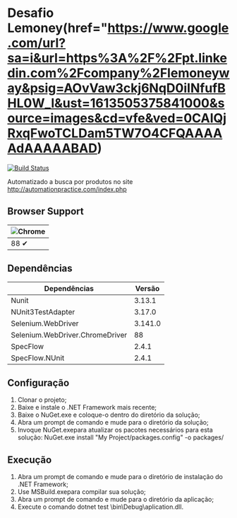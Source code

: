 # Desafio Lemoney(href="https://www.google.com/url?sa=i&url=https%3A%2F%2Fpt.linkedin.com%2Fcompany%2Flemoneyway&psig=AOvVaw3ckj6NqD0iINfufBHL0W_l&ust=1613505375841000&source=images&cd=vfe&ved=0CAIQjRxqFwoTCLDam5TW7O4CFQAAAAAdAAAAABAD)

[![Build Status](https://travis-ci.org/martins-wescley/desafio_lemoney.svg?branch=main&status=passed)](https://github.com/martins-wescley/desafio_lemoney)

Automatizado a busca por produtos no site http://automationpractice.com/index.php

## Browser Support

![Chrome](https://cloud.githubusercontent.com/assets/398893/3528328/23bc7bc4-078e-11e4-8752-ba2809bf5cce.png) |
--- |
| 88 ✔ |

## Dependências

| Dependências                    | Versão  | 
|---------------------------------|---------|
| Nunit                           | 3.13.1  |
| NUnit3TestAdapter               | 3.17.0  |
| Selenium.WebDriver              | 3.141.0 |
| Selenium.WebDriver.ChromeDriver | 88      |
| SpecFlow                        | 2.4.1   |
| SpecFlow.NUnit                  | 2.4.1   |

## Configuração

1. Clonar o projeto;
2. Baixe e instale o .NET Framework mais recente;
3. Baixe o NuGet.exe e coloque-o dentro do diretório da solução;
4. Abra um prompt de comando e mude para o diretório da solução;
5. Invoque NuGet.exepara atualizar os pacotes necessários para esta solução:
    NuGet.exe install "My Project/packages.config" -o packages/

## Execução
1. Abra um prompt de comando e mude para o diretório de instalação do .NET Framework;
2. Use MSBuild.exepara compilar sua solução;
3. Abra um prompt de comando e mude para o diretório da aplicação;
4. Execute o comando dotnet test \bin\Debug\aplication.dll.